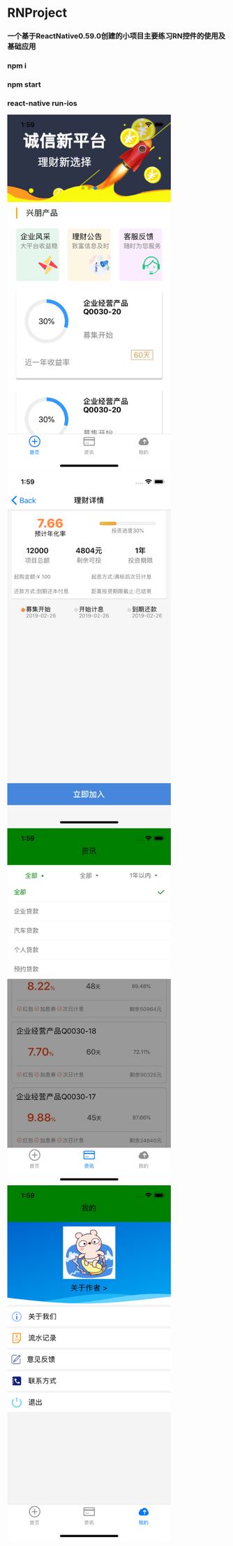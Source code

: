 # RNProject
### 一个基于ReactNative0.59.0创建的小项目主要练习RN控件的使用及基础应用
### npm i <br/>
### npm start <br/>
### react-native run-ios <br/>
<img src="https://github.com/Buliceli/RNProject/blob/master/Vue/Pic/Simulator%20Screen%20Shot%20-%20iPhone%20X%20-%202019-08-29%20at%2013.59.09.png" alt="" width="375">
<img src="https://github.com/Buliceli/RNProject/blob/master/Vue/Pic/Simulator%20Screen%20Shot%20-%20iPhone%20X%20-%202019-08-29%20at%2013.59.16.png" alt="" width="375">
<img src="https://github.com/Buliceli/RNProject/blob/master/Vue/Pic/Simulator%20Screen%20Shot%20-%20iPhone%20X%20-%202019-08-29%20at%2013.59.32.png" alt="" width="375">
<img src="https://github.com/Buliceli/RNProject/blob/master/Vue/Pic/Simulator%20Screen%20Shot%20-%20iPhone%20X%20-%202019-08-29%20at%2013.59.43.png" alt="" width="375">

